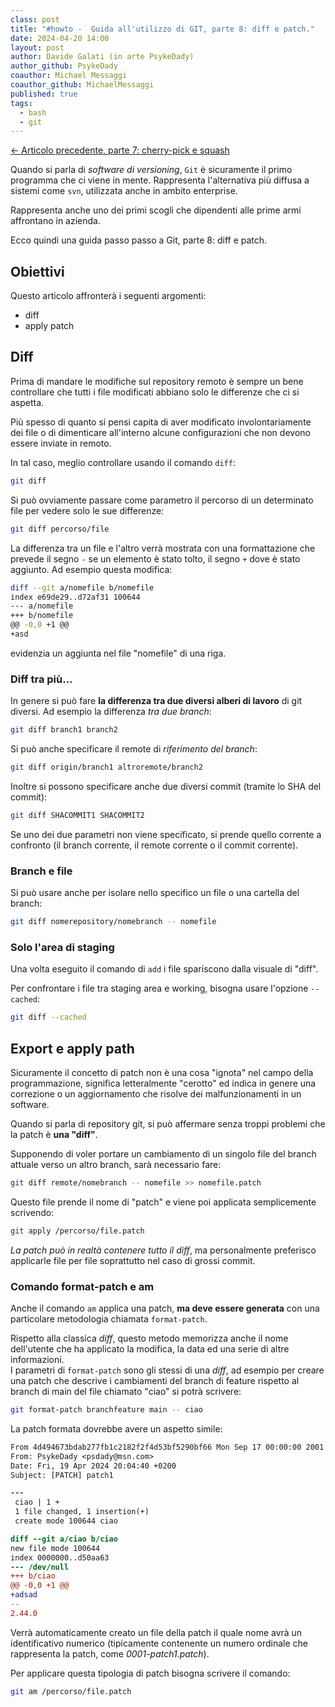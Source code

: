 ```yaml
---
class: post
title: "#howto -  Guida all'utilizzo di GIT, parte 8: diff e patch."
date: 2024-04-20 14:00
layout: post
author: Davide Galati (in arte PsykeDady)
author_github: PsykeDady
coauthor: Michael Messaggi
coauthor_github: MichaelMessaggi
published: true
tags:
  - bash
  - git
---
```


[&larr; Articolo precedente, parte 7: cherry-pick e squash](https://linuxhub.it/articles/howto-git-pt7/)  

Quando si parla di *software di versioning*, `Git` è sicuramente il primo programma che ci viene in mente. Rappresenta l'alternativa più diffusa a sistemi come `svn`, utilizzata anche in ambito enterprise.

Rappresenta anche uno dei primi scogli che dipendenti alle prime armi affrontano in azienda.

Ecco quindi una guida passo passo a Git, parte 8: diff e patch.

## Obiettivi

Questo articolo affronterà i seguenti argomenti:

- diff
- apply patch

## Diff

Prima di mandare le modifiche sul repository remoto è sempre un bene controllare che tutti i file modificati abbiano solo le differenze che ci si aspetta.

Più spesso di quanto si pensi capita di aver modificato involontariamente dei file o di dimenticare all'interno alcune configurazioni che non devono essere inviate in remoto.

In tal caso, meglio controllare usando il comando `diff`:

```bash
git diff
```

Si può ovviamente passare come parametro il percorso di un determinato file per vedere solo le sue differenze:

```bash
git diff percorso/file
```

La differenza tra un file e l'altro verrà mostrata con una formattazione che prevede il segno `-` se un elemento è stato tolto, il segno `+` dove è stato aggiunto. Ad esempio questa modifica:

```bash
diff --git a/nomefile b/nomefile
index e69de29..d72af31 100644
--- a/nomefile
+++ b/nomefile
@@ -0,0 +1 @@
+asd
```

evidenzia un aggiunta nel file "nomefile" di una riga.

### Diff tra più...

In genere si può fare **la differenza tra due diversi alberi di lavoro** di git diversi. Ad esempio la differenza *tra due branch*:

```bash
git diff branch1 branch2
```

Si può anche specificare il remote di *riferimento del branch*:

```bash
git diff origin/branch1 altroremote/branch2
```

Inoltre si possono specificare anche due diversi commit (tramite lo SHA del commit):

```bash
git diff SHACOMMIT1 SHACOMMIT2
```

Se uno dei due parametri non viene specificato, si prende quello corrente a confronto (il branch corrente, il remote corrente o il commit corrente).

### Branch e file

Si può usare anche per isolare nello specifico un file o una cartella del branch:

```bash
git diff nomerepository/nomebranch -- nomefile
```

### Solo l'area di staging

Una volta eseguito il comando di `add` i file spariscono dalla visuale di "diff".

Per confrontare i file tra staging area e working, bisogna usare l'opzione `--cached`:

```bash 
git diff --cached
```

## Export e apply path

Sicuramente il concetto di patch non è una cosa "ignota" nel campo della programmazione, significa letteralmente "cerotto" ed indica in genere una correzione o un aggiornamento che risolve dei malfunzionamenti in un software.

Quando si parla di repository git, si può affermare senza troppi problemi che la patch è **una "diff"**.

Supponendo di voler portare un cambiamento di un singolo file del branch attuale verso un altro branch, sarà necessario fare:

```bash
git diff remote/nomebranch -- nomefile >> nomefile.patch
```

Questo file prende il nome di "patch" e viene poi applicata semplicemente scrivendo:

```bash
git apply /percorso/file.patch
```

*La patch può in realtà contenere tutto il diff*, ma personalmente preferisco applicarle file per file soprattutto nel caso di grossi commit.

### Comando format-patch e am

Anche il comando `am` applica una patch, **ma deve essere generata** con una particolare metodologia chiamata `format-patch`.

Rispetto alla classica *diff*, questo metodo memorizza anche il nome dell'utente che ha applicato la modifica, la data ed una serie di altre informazioni.  
I parametri di `format-patch` sono gli stessi di una *diff*, ad esempio per creare una patch che descrive i cambiamenti del branch di feature rispetto al branch di main del file chiamato "ciao" si potrà scrivere:

```bash
git format-patch branchfeature main -- ciao
```

La patch formata dovrebbe avere un aspetto simile:

```patch
From 4d494673bdab277fb1c2182f2f4d53bf5290bf66 Mon Sep 17 00:00:00 2001
From: PsykeDady <psdady@msn.com>
Date: Fri, 19 Apr 2024 20:04:40 +0200
Subject: [PATCH] patch1

---
 ciao | 1 +
 1 file changed, 1 insertion(+)
 create mode 100644 ciao

diff --git a/ciao b/ciao
new file mode 100644
index 0000000..d50aa63
--- /dev/null
+++ b/ciao
@@ -0,0 +1 @@
+adsad
-- 
2.44.0
```

Verrà automaticamente creato un file della patch il quale nome avrà un identificativo numerico (tipicamente contenente un numero ordinale che rappresenta la patch, come *0001-patch1.patch*).

Per applicare questa tipologia di patch bisogna scrivere il comando:

```bash
git am /percorso/file.patch
```
